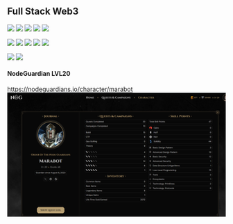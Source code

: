 ## Full Stack Web3 ##
![](https://img.shields.io/badge/solidity-blue)
![](https://img.shields.io/badge/node.js-blue)
![](https://img.shields.io/badge/hardhat-green)
![](https://img.shields.io/badge/foundry-green)
![](https://img.shields.io/badge/truffle-green)

![](https://img.shields.io/badge/HTML-yellow)
![](https://img.shields.io/badge/CSS-yellow)
![](https://img.shields.io/badge/javascript-yellow)
![](https://img.shields.io/badge/SQL-gray)
![](https://img.shields.io/badge/Firebase-gray)

![](https://img.shields.io/badge/git-orange)
![](https://img.shields.io/badge/npm-orange)


####  NodeGuardian LVL20 ####
https://nodeguardians.io/character/marabot
![Cover](https://raw.githubusercontent.com/marabot/marabot/main/img/nodeguardianJournal.png)
